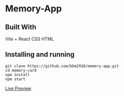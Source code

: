# Memory-App

## Built With
Vite + React
CSS
HTML

## Installing and running
```
git clone https://github.com/bbm2910/memory-app.git
cd memory-card
npm install
npm start
```

[Live Preview](https://ephemeral-semifreddo-fe2b50.netlify.app/)
